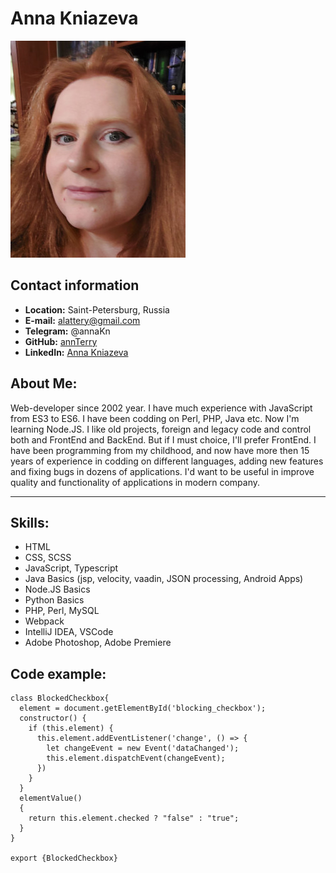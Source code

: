 # Anna Kniazeva
![foto](foto_m.jpg)

## Contact information
* __Location:__ Saint-Petersburg, Russia
* __E-mail:__ alattery@gmail.com
* __Telegram:__ @annaKn
* __GitHub:__ [annTerry](https://github.com/annTerry)
* __LinkedIn:__ [Anna Kniazeva](https://www.linkedin.com/in/anna-kniazeva-23b732234/)

## About Me:
Web-developer since 2002 year. I have much experience with JavaScript from ES3 to ES6. I have been codding  on Perl, PHP, Java etc. Now I'm learning Node.JS. I like old projects, foreign and legacy code and control both and FrontEnd and BackEnd. But if I must choice, I'll prefer FrontEnd. I have been programming from my childhood, and now have more then 15 years of experience in codding on different languages, adding new features and fixing bugs in dozens of applications. I'd want to be useful in improve quality and functionality of applications in modern company.

***
## Skills:
* HTML
* CSS, SCSS
* JavaScript, Typescript  
* Java Basics (jsp, velocity, vaadin, JSON processing, Android Apps)
* Node.JS Basics
* Python Basics
* PHP, Perl, MySQL
* Webpack
* IntelliJ IDEA, VSCode
* Adobe Photoshop, Adobe Premiere

## Code example:
```
class BlockedCheckbox{
  element = document.getElementById('blocking_checkbox');
  constructor() {
    if (this.element) {
      this.element.addEventListener('change', () => {
        let changeEvent = new Event('dataChanged');
        this.element.dispatchEvent(changeEvent);
      })
    }
  }
  elementValue()
  {
    return this.element.checked ? "false" : "true";
  }
}

export {BlockedCheckbox}
```